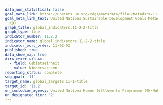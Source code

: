 ```yaml
---
data_non_statistical: false
goal_meta_link: https://unstats.un.org/sdgs/metadata/files/Metadata-11-01-01.pdf
goal_meta_link_text: United Nations Sustainable Development Goals Metadata (PDF 93.1
  KB)
graph_title: global_indicators.11-2-2-title
graph_type: line
indicator_number: 11.2.2
indicator_name: global_indicators.11-2-2-title
indicator_sort_order: 11-02-02
published: true
data_show_map: true
data_start_values:
  - field: Gebietseinheit
    value: Niedersachsen
reporting_status: complete
sdg_goal: '11'
target_name: global_targets.11-1-title
target_id: '11.2'
un_custodian_agency: United Nations Human Settlements Programme (UN-Habitat)
un_designated_tier: '2'
---
```

